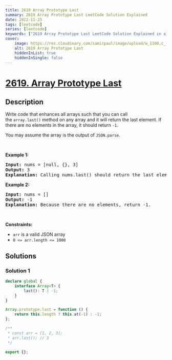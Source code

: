 ```yaml
---
title: 2619 Array Prototype Last
summary: 2619 Array Prototype Last LeetCode Solution Explained
date: 2022-11-25
tags: [leetcode]
series: [leetcode]
keywords: ["2619 Array Prototype Last LeetCode Solution Explained in all languages", "2619 Array Prototype Last", "LeetCode", "leetcode solution in Python3 C++ Java Go PHP Ruby Swift TypeScript Rust C# JavaScript C", "GeeksforGeeks", "InterviewBit", "Coding Ninjas", "HackerRank", "HackerEarth", "CodeChef", "TopCoder", "AlgoExpert", "freeCodeCamp", "Codeforces", "GitHub", "AtCoder", "Samir Paul"]
cover:
    image: https://res.cloudinary.com/samirpaul/image/upload/w_1100,c_fit,co_rgb:FFFFFF,l_text:Arial_75_bold:2619 Array Prototype Last - Solution Explained/problem-solving.webp
    alt: 2619 Array Prototype Last
    hiddenInList: true
    hiddenInSingle: false
---
```



# [2619. Array Prototype Last](https://leetcode.com/problems/array-prototype-last)


## Description

<p>Write code that enhances all arrays such that you can call the&nbsp;<code>array.last()</code>&nbsp;method on any array and it will return the last element. If there are no elements in the array, it should return&nbsp;<code>-1</code>.</p>

<p>You may assume the array is the output of&nbsp;<code>JSON.parse</code>.</p>

<p>&nbsp;</p>
<p><strong class="example">Example 1:</strong></p>

<pre>
<strong>Input:</strong> nums = [null, {}, 3]
<strong>Output:</strong> 3
<strong>Explanation:</strong> Calling nums.last() should return the last element: 3.
</pre>

<p><strong class="example">Example 2:</strong></p>

<pre>
<strong>Input:</strong> nums = []
<strong>Output:</strong> -1
<strong>Explanation:</strong> Because there are no elements, return -1.
</pre>

<p>&nbsp;</p>
<p><strong>Constraints:</strong></p>

<ul>
	<li><code>arr</code> is a valid JSON array</li>
	<li><code>0 &lt;= arr.length &lt;= 1000</code></li>
</ul>

## Solutions

### Solution 1

<!-- tabs:start -->

```ts
declare global {
    interface Array<T> {
        last(): T | -1;
    }
}

Array.prototype.last = function () {
    return this.length ? this.at(-1) : -1;
};

/**
 * const arr = [1, 2, 3];
 * arr.last(); // 3
 */

export {};
```

<!-- tabs:end -->

<!-- end -->
